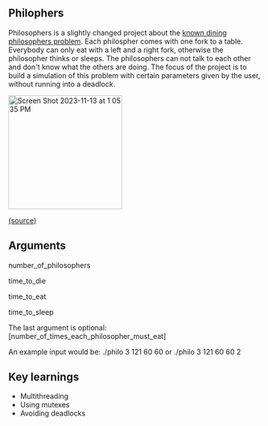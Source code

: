 ## Philophers

Philosophers is a slightly changed project about the [known dining philosophers problem](https://en.wikipedia.org/wiki/Dining_philosophers_problem). 
Each philospher comes with one fork to a table. Everybody can only eat with a left and a right fork, otherwise the philosopher thinks or sleeps. 
The philosophers can not talk to each other and don't know what the others are doing.
The focus of the project is to build a simulation of this problem with certain parameters given by the user, without running into a deadlock.

<img width="226" alt="Screen Shot 2023-11-13 at 1 05 35 PM" src="https://github.com/emmameinert/Philo/assets/110816436/5da68db5-c468-45bf-a77c-e14b842562d2">

[(source)](https://en.wikipedia.org/wiki/Dining_philosophers_problem#/media/File:An_illustration_of_the_dining_philosophers_problem.png)  

## Arguments

number_of_philosophers

time_to_die 

time_to_eat 

time_to_sleep

The last argument is optional:
[number_of_times_each_philosopher_must_eat]

An example input would be: ./philo 3 121 60 60 or ./philo 3 121 60 60 2

## Key learnings

- Multithreading
- Using mutexes
- Avoiding deadlocks
  
